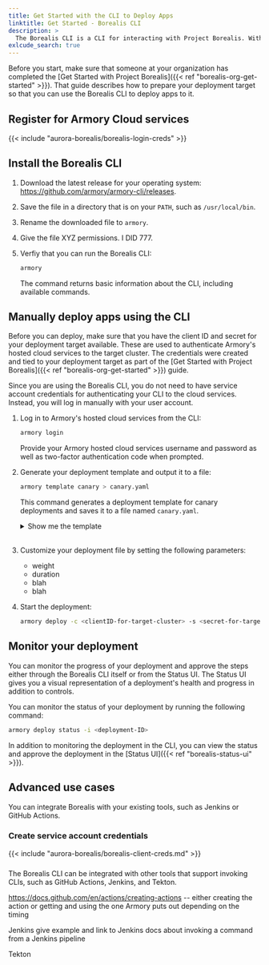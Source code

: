 ```yaml
---
title: Get Started with the CLI to Deploy Apps
linktitle: Get Started - Borealis CLI
description: >
  The Borealis CLI is a CLI for interacting with Project Borealis. With the CLI, you can manually deploy apps directly from your command line.
exlcude_search: true
---
```


Before you start, make sure that someone at your organization has completed the [Get Started with Project Borealis]({{< ref "borealis-org-get-started" >}}). That guide describes how to prepare your deployment target so that you can use the Borealis CLI to deploy apps to it.

## Register for Armory Cloud services

{{< include "aurora-borealis/borealis-login-creds" >}}

## Install the Borealis CLI

1. Download the latest release for your operating system: https://github.com/armory/armory-cli/releases.
2. Save the file in a directory that is on your `PATH`, such as `/usr/local/bin`.
3. Rename the downloaded file to `armory`.
4. Give the file XYZ permissions.
   I DID 777.
5. Verfiy that you can run the Borealis CLI:

   ```bash
   armory 
   ```

   The command returns basic information about the CLI, including available commands.

## Manually deploy apps using the CLI

Before you can deploy, make sure that you have the client ID and secret for your deployment target available. These are used to authenticate Armory's hosted cloud services to the target cluster. The credentials were created and tied to your deployment target as part of the [Get Started with Project Borealis]({{< ref "borealis-org-get-started" >}}) guide.

Since you are using the Borealis CLI, you do not need to have  service account credentials for authenticating your CLI to the cloud services. Instead, you will log in manually with your user account.

1. Log in to Armory's hosted cloud services from the CLI:
   
   ```bash
   armory login
   ```

   Provide your Armory hosted cloud services username and password as well as two-factor authentication code when prompted.
2. Generate your deployment template and output it to a file:
   
   ```bash
   armory template canary > canary.yaml
   ```

   This command generates a deployment template for canary deployments and saves it to a file named `canary.yaml`.
   <details><summary>Show me the template</summary>
   
   ```yaml
   SOME YAML HERE
   ```
   </details><br>

3. Customize your deployment file by setting the following parameters:
   - weight
   - duration
   - blah 
   - blah
4. Start the deployment:
   
   ```bash
   armory deploy -c <clientID-for-target-cluster> -s <secret-for-target-cluster>  -f canary.yaml
   ```

## Monitor your deployment

You can monitor the progress of your deployment and approve the steps either through the Borealis CLI itself or from the Status UI. The Status UI gives you a visual representation of a deployment's health and progress in addition to controls.

You can monitor the status of your deployment by running the following command:

```bash
armory deploy status -i <deployment-ID>
```

In addition to monitoring the deployment in the CLI, you can view the status and approve the deployment in the [Status UI]({{< ref "borealis-status-ui" >}}).

## Advanced use cases

You can integrate Borealis with your existing tools, such as Jenkins or GitHub Actions.

### Create service account credentials

{{< include "aurora-borealis/borealis-client-creds.md" >}}

###

The Borealis CLI can be integrated with other tools that support invoking CLIs, such as GitHub Actions, Jenkins, and Tekton. 

https://docs.github.com/en/actions/creating-actions -- either creating the action or getting and using the one Armory puts out depending on the timing

Jenkins give example and link to Jenkins docs about invoking a command from a Jenkins pipeline

Tekton